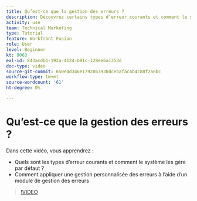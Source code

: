 ```yaml
---
title: Qu’est-ce que la gestion des erreurs ?
description: Découvrez certains types d’erreur courants et comment le système les gère par défaut, puis comment appliquer une gestion personnalisée des erreurs dans [!DNL Adobe Workfront Fusion].
activity: use
team: Technical Marketing
type: Tutorial
feature: Workfront Fusion
role: User
level: Beginner
kt: 9063
exl-id: 843acdb1-192a-4124-b91c-128ee6a1353d
doc-type: video
source-git-commit: 650e4d346e1792863930dcebafacab4c88f2a8bc
workflow-type: tm+mt
source-wordcount: '61'
ht-degree: 0%

---
```


# Qu’est-ce que la gestion des erreurs ?

Dans cette vidéo, vous apprendrez :

* Quels sont les types d’erreur courants et comment le système les gère par défaut ?
* Comment appliquer une gestion personnalisée des erreurs à l’aide d’un module de gestion des erreurs

>[!VIDEO](https://video.tv.adobe.com/v/335304/?quality=12&learn=on)
